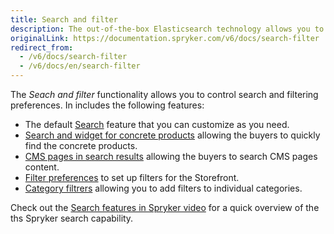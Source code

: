 ```yaml
---
title: Search and filter
description: The out-of-the-box Elasticsearch technology allows you to include full-text search, autosuggest and autocomplete.
originalLink: https://documentation.spryker.com/v6/docs/search-filter
redirect_from:
  - /v6/docs/search-filter
  - /v6/docs/en/search-filter
---
```


The *Seach and filter* functionality allows you to control search and filtering preferences. In includes the following features: 

* The default [Search](https://documentation.spryker.com/docs/search) feature that you can customize as you need.
* [Search and widget for concrete products](https://documentation.spryker.com/docs/search-widget-for-concrete-products) allowing the buyers to quickly find the concrete products.
* [CMS pages in search results](https://documentation.spryker.com/docs/cms-pages-in-search-results) allowing the buyers to search CMS pages content.
* [Filter preferences](https://documentation.spryker.com/docs/filter-preferences) to set up filters for the Storefront.
* [Category filtrers](https://documentation.spryker.com/docs/category-filters) allowing you to add filters to individual categories.


Check out the [Search features in Spryker video](https://training.spryker.com/pages/spryker-tv?wchannelid=papy2tx2f6&wmediaid=u30c0bmd1m) for a quick overview of the ths Spryker search capability.
   
